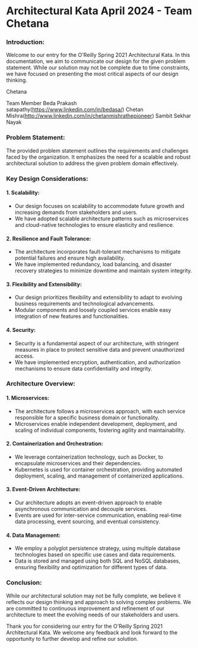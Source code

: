 # Architectural Kata April 2024 - Team Chetana
### Introduction:
Welcome to our entry for the O'Reilly Spring 2021 Architectural Kata. In this documentation, we aim to communicate our design for the given problem statement. While our solution may not be complete due to time constraints, we have focused on presenting the most critical aspects of our design thinking.

Chetana

Team Member
Beda Prakash satapathy(https://www.linkedin.com/in/bedasa/)
Chetan Mishra(http://www.linkedin.com/in/chetanmishrathepioneer)
Sambit Sekhar Nayak


### Problem Statement:
The provided problem statement outlines the requirements and challenges faced by the organization. It emphasizes the need for a scalable and robust architectural solution to address the given problem domain effectively.

### Key Design Considerations:
#### 1. Scalability:
   - Our design focuses on scalability to accommodate future growth and increasing demands from stakeholders and users.
   - We have adopted scalable architecture patterns such as microservices and cloud-native technologies to ensure elasticity and resilience.

#### 2. Resilience and Fault Tolerance:
   - The architecture incorporates fault-tolerant mechanisms to mitigate potential failures and ensure high availability.
   - We have implemented redundancy, load balancing, and disaster recovery strategies to minimize downtime and maintain system integrity.

#### 3. Flexibility and Extensibility:
   - Our design prioritizes flexibility and extensibility to adapt to evolving business requirements and technological advancements.
   - Modular components and loosely coupled services enable easy integration of new features and functionalities.

#### 4. Security:
   - Security is a fundamental aspect of our architecture, with stringent measures in place to protect sensitive data and prevent unauthorized access.
   - We have implemented encryption, authentication, and authorization mechanisms to ensure data confidentiality and integrity.

### Architecture Overview:
#### 1. Microservices:
   - The architecture follows a microservices approach, with each service responsible for a specific business domain or functionality.
   - Microservices enable independent development, deployment, and scaling of individual components, fostering agility and maintainability.

#### 2. Containerization and Orchestration:
   - We leverage containerization technology, such as Docker, to encapsulate microservices and their dependencies.
   - Kubernetes is used for container orchestration, providing automated deployment, scaling, and management of containerized applications.

#### 3. Event-Driven Architecture:
   - Our architecture adopts an event-driven approach to enable asynchronous communication and decouple services.
   - Events are used for inter-service communication, enabling real-time data processing, event sourcing, and eventual consistency.

#### 4. Data Management:
   - We employ a polyglot persistence strategy, using multiple database technologies based on specific use cases and data requirements.
   - Data is stored and managed using both SQL and NoSQL databases, ensuring flexibility and optimization for different types of data.

### Conclusion:
While our architectural solution may not be fully complete, we believe it reflects our design thinking and approach to solving complex problems. We are committed to continuous improvement and refinement of our architecture to meet the evolving needs of our stakeholders and users.

Thank you for considering our entry for the O'Reilly Spring 2021 Architectural Kata. We welcome any feedback and look forward to the opportunity to further develop and refine our solution.
